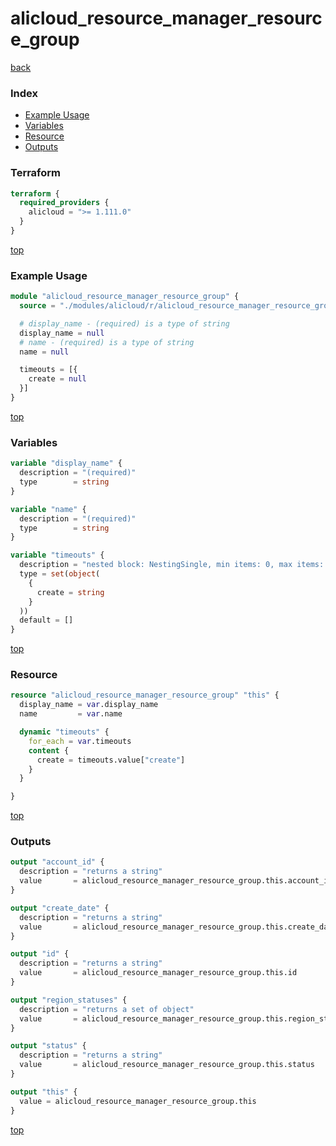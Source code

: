 # alicloud_resource_manager_resource_group

[back](../alicloud.md)

### Index

- [Example Usage](#example-usage)
- [Variables](#variables)
- [Resource](#resource)
- [Outputs](#outputs)

### Terraform

```terraform
terraform {
  required_providers {
    alicloud = ">= 1.111.0"
  }
}
```

[top](#index)

### Example Usage

```terraform
module "alicloud_resource_manager_resource_group" {
  source = "./modules/alicloud/r/alicloud_resource_manager_resource_group"

  # display_name - (required) is a type of string
  display_name = null
  # name - (required) is a type of string
  name = null

  timeouts = [{
    create = null
  }]
}
```

[top](#index)

### Variables

```terraform
variable "display_name" {
  description = "(required)"
  type        = string
}

variable "name" {
  description = "(required)"
  type        = string
}

variable "timeouts" {
  description = "nested block: NestingSingle, min items: 0, max items: 0"
  type = set(object(
    {
      create = string
    }
  ))
  default = []
}
```

[top](#index)

### Resource

```terraform
resource "alicloud_resource_manager_resource_group" "this" {
  display_name = var.display_name
  name         = var.name

  dynamic "timeouts" {
    for_each = var.timeouts
    content {
      create = timeouts.value["create"]
    }
  }

}
```

[top](#index)

### Outputs

```terraform
output "account_id" {
  description = "returns a string"
  value       = alicloud_resource_manager_resource_group.this.account_id
}

output "create_date" {
  description = "returns a string"
  value       = alicloud_resource_manager_resource_group.this.create_date
}

output "id" {
  description = "returns a string"
  value       = alicloud_resource_manager_resource_group.this.id
}

output "region_statuses" {
  description = "returns a set of object"
  value       = alicloud_resource_manager_resource_group.this.region_statuses
}

output "status" {
  description = "returns a string"
  value       = alicloud_resource_manager_resource_group.this.status
}

output "this" {
  value = alicloud_resource_manager_resource_group.this
}
```

[top](#index)